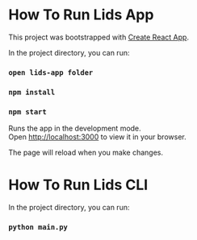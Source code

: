 # How To Run Lids App

This project was bootstrapped with [Create React App](https://github.com/facebook/create-react-app).

In the project directory, you can run:
### `open lids-app folder`
### `npm install`
### `npm start`

Runs the app in the development mode.\
Open [http://localhost:3000](http://localhost:3000) to view it in your browser.

The page will reload when you make changes.

# How To Run Lids CLI
In the project directory, you can run:
### `python main.py`

